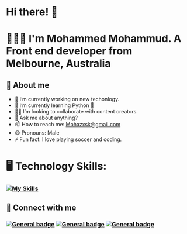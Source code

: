 # Hi there!  👋
# 🧑🏽‍💻 I'm Mohammed Mohammud.  A Front end developer from Melbourne, Australia

## 🚀 About me
- 🔭 I’m currently working on new techonlogy.
- 🌱 I’m currently learning Python :snake: 
- 🤝🏽 I’m looking to collaborate with content creators.
- 💬 Ask me about anything?
- 📫 How to reach me: Mohazxsk@gmail.com 
- 😄 Pronouns: Male 
- ⚡ Fun fact: I love playing soccer and coding.

# 🖥️ Technology Skills: 
### [![My Skills](https://skillicons.dev/icons?i=js,html,css,react,tailwind,nodejs,sass,figma)](https://skillicons.dev)
## 🔗 Connect with me
###  [![General badge](https://img.shields.io/badge/LinkedIn-0077B5?style=for-the-badge&logo=linkedin&logoColor=white)](https://www.linkedin.com/notifications/?filter=all)  [![General badge](https://img.shields.io/badge/Gmail-D14836?style=for-the-badge&logo=gmail&logoColor=white)](Mohazxsk@gmail.com) [![General badge](https://img.shields.io/badge/Twitter-1DA1F2?style=for-the-badge&logo=twitter&logoColor=white)](https://x.com/mohazxd?s=21&t=tylaIxS7pzIYgRXelAcZhw)



<!--
**Mohaz24/Mohaz24** is a ✨ _special_ ✨ repository because its `README.md` (this file) appears on your GitHub profile.


